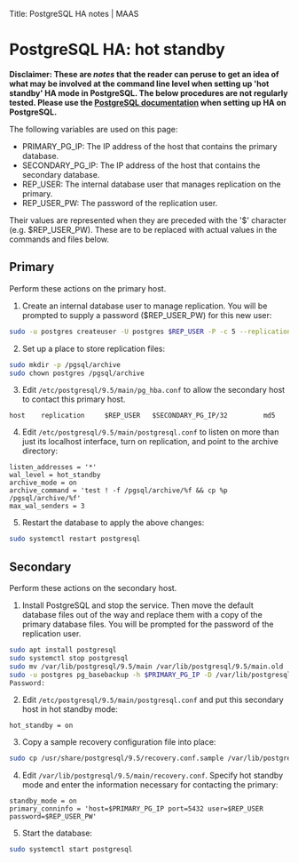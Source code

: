 Title: PostgreSQL HA notes | MAAS


# PostgreSQL HA: hot standby

**Disclaimer: These are *notes* that the reader can peruse to get an idea of
what may be involved at the command line level when setting up 'hot standby' HA
mode in PostgreSQL. The below procedures are not regularly tested. Please use
the
[PostgreSQL documentation](https://www.postgresql.org/docs/9.5/static/high-availability.html)
when setting up HA on PostgreSQL.**

The following variables are used on this page:

- PRIMARY_PG_IP: The IP address of the host that contains the primary database.
- SECONDARY_PG_IP: The IP address of the host that contains the secondary database.
- REP_USER: The internal database user that manages replication on the primary. 
- REP_USER_PW: The password of the replication user.

Their values are represented when they are preceded with the '$' character
(e.g. $REP_USER_PW). These are to be replaced with actual values in the commands
and files below.


## Primary

Perform these actions on the primary host.

1) Create an internal database user to manage replication. You will be prompted
to supply a password ($REP_USER_PW) for this new user:

```bash
sudo -u postgres createuser -U postgres $REP_USER -P -c 5 --replication
```

2) Set up a place to store replication files:

```bash
sudo mkdir -p /pgsql/archive
sudo chown postgres /pgsql/archive
```

3) Edit `/etc/postgresql/9.5/main/pg_hba.conf` to allow the secondary host to
contact this primary host.

```no-highlight
host    replication     $REP_USER	$SECONDARY_PG_IP/32         md5
```

4) Edit `/etc/postgresql/9.5/main/postgresql.conf` to listen on more than just
its localhost interface, turn on replication, and point to the archive
directory:

```no-highlight
listen_addresses = '*'
wal_level = hot_standby
archive_mode = on
archive_command = 'test ! -f /pgsql/archive/%f && cp %p /pgsql/archive/%f'
max_wal_senders = 3
```

5) Restart the database to apply the above changes:

```bash
sudo systemctl restart postgresql
```


## Secondary

Perform these actions on the secondary host.

1) Install PostgreSQL and stop the service. Then move the default database
files out of the way and replace them with a copy of the primary database
files. You will be prompted for the password of the replication user.

```bash
sudo apt install postgresql
sudo systemctl stop postgresql
sudo mv /var/lib/postgresql/9.5/main /var/lib/postgresql/9.5/main.old
sudo -u postgres pg_basebackup -h $PRIMARY_PG_IP -D /var/lib/postgresql/9.5/main -U $REP_USER -v -P --xlog-method=stream
Password: 
```

2) Edit `/etc/postgresql/9.5/main/postgresql.conf` and put this secondary host
in hot standby mode:

```no-highlight
hot_standby = on
```

3) Copy a sample recovery configuration file into place:

```bash
sudo cp /usr/share/postgresql/9.5/recovery.conf.sample /var/lib/postgresql/9.5/main/recovery.conf
```

4) Edit `/var/lib/postgresql/9.5/main/recovery.conf`. Specify hot standby mode
and enter the information necessary for contacting the primary:

```no-highlight
standby_mode = on
primary_conninfo = 'host=$PRIMARY_PG_IP port=5432 user=$REP_USER password=$REP_USER_PW'
```

5) Start the database:

```bash
sudo systemctl start postgresql
```
